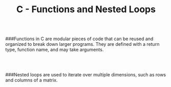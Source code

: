 <h1 align="center"> C - Functions and Nested Loops </h1>
 
 <br />
 <br />

###Functions in C 
are modular pieces of code that can be reused and organized to break down larger programs. They are defined with a return type, function name, and may take arguments.

 <br />
 <br />

###Nested loops
are used to iterate over multiple dimensions, such as rows and columns of a matrix.

